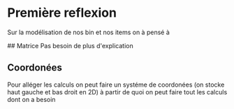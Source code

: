 # Première reflexion 
Sur la modélisation de nos bin et nos items on à pensé à 

## Matrice 
Pas besoin de plus d'explication 

## Coordonées 
Pour alléger les calculs on peut faire un systéme de coordonées (on stocke haut gauche et bas droit en 2D) à partir de quoi on peut faire tout les calculs dont on a besoin